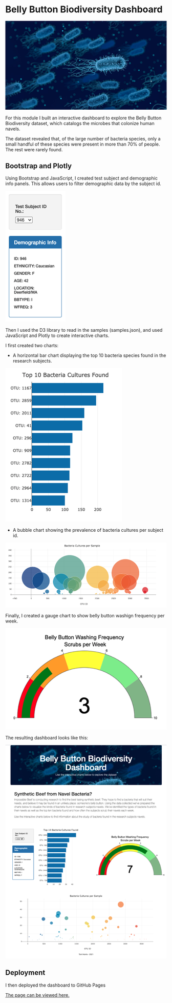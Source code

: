 
# Belly Button Biodiversity Dashboard

<img src="https://github.com/tn64/Belly-Button-Biodiversity/blob/main/static/images/Bacteria.png">

For this module I built an interactive dashboard to explore the Belly Button Biodiversity dataset, which catalogs the microbes that colonize human navels.

The dataset revealed that, of the large number of bacteria species, only a small handful of these species were present in more than 70% of people. The rest were rarely found.

## Bootstrap and Plotly
Using Bootstrap and JavaScript, I created test subject and demographic info panels. This allows users to filter demographic data by the subject id.

<img src="https://github.com/tn64/Belly-Button-Biodiversity/blob/main/static/images/Panels.png"><br>

Then I used the D3 library to read in the samples (samples.json), and used JavaScript and Plotly to create interactive charts.

I first created two charts:
- A horizontal bar chart displaying the top 10 bacteria species found in the research subjects.

<img src="https://github.com/tn64/Belly-Button-Biodiversity/blob/main/static/images/bar_chart.png"><br>

- A bubble chart showing the prevalence of bacteria cultures per subject id.

<img src="https://github.com/tn64/Belly-Button-Biodiversity/blob/main/static/images/bubble_chart.png"><br>

Finally, I created a gauge chart to show belly button washign frequency per week.

<img src="https://github.com/tn64/Belly-Button-Biodiversity/blob/main/static/images/gauge_chart.png"><br>

The resulting dashboard looks like this:

<img src="https://github.com/tn64/Belly-Button-Biodiversity/blob/main/static/images/page.png"><br>

## Deployment
I then deployed the dashboard to GitHub Pages

<a href="https://tn64.github.io/Belly-Button-Biodiversity/">The page can be viewed here.</a>

